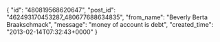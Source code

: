  {
   "id": "480819568620647",
   "post_id": "462493170453287_480677688634835",
   "from_name": "Beverly Berta Braakschmack",
   "message": "money of account is debt",
   "created_time": "2013-02-14T07:32:43+0000"
 }
